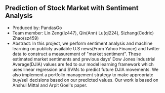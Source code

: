 ## Prediction of Stock Market with Sentiment Analysis 
* Produced by: PandasGo
* Team member: Lin Zeng(lz447), Qin(Ann) Lu(ql224), Sizhang(Cedric) Zhao(sz459)
* Abstract: In this project, we perform sentiment analysis and machine learning on publicly available U.S news(From Yahoo Finance) and twitter data to construct a measurement of "market sentiment". These estimated market sentiments and previous days' Dow Jones Industrial Average(DJIA) values are fed to our model learning framework which uses linear regression and SVMs to predict future DJIA movements. We also implement a portfolio management strategy to make appropriate buy/sell decisions based on our predicted values. Our work is based on Anshul Mittal and Arpit Goel's paper.

